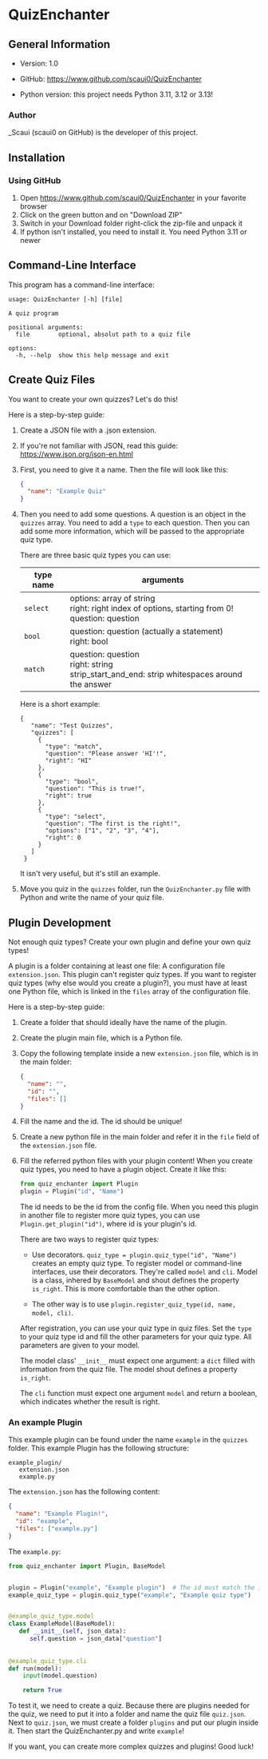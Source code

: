 # QuizEnchanter

## General Information
* Version: 1.0

* GitHub: https://www.github.com/scaui0/QuizEnchanter
* Python version: this project needs Python 3.11, 3.12 or 3.13!

### Author
_Scaui (scaui0 on GitHub) is the developer of this project.

## Installation
### Using GitHub
1. Open https://www.github.com/scaui0/QuizEnchanter in your favorite browser
2. Click on the green button and on "Download ZIP"
3. Switch in your Download folder right-click the zip-file and unpack it
4. If python isn't installed, you need to install it. You need Python 3.11 or newer


## Command-Line Interface
This program has a command-line interface:
```
usage: QuizEnchanter [-h] [file]

A quiz program

positional arguments:
  file        optional, absolut path to a quiz file

options:
  -h, --help  show this help message and exit
```


## Create Quiz Files
You want to create your own quizzes?
Let's do this!

Here is a step-by-step guide:
1. Create a JSON file with a .json extension.
2. If you're not familiar with JSON, read this guide: https://www.json.org/json-en.html
3. First, you need to give it a name. Then the file will look like this:
    ```json
    {
      "name": "Example Quiz"
    }
    ```
4. Then you need to add some questions.
   A question is an object in the `quizzes` array.
   You need to add a `type` to each question.
   Then you can add some more information, which will be passed to the appropriate quiz type.
   
   There are three basic quiz types you can use:

    | type name | arguments                                                                                             |
    |-----------|-------------------------------------------------------------------------------------------------------|
    | `select`  | options: array of string <br/>right: right index of options, starting from 0! <br/>question: question |
    | `bool`    | question: question (actually a statement)<br/> right: bool                                            |
    | `match`   | question: question<br/> right: string<br/> strip_start_and_end: strip whitespaces around the answer   |
   
   Here is a short example:
   ```
   {
      "name": "Test Quizzes",
      "quizzes": [
        {
          "type": "match",
          "question": "Please answer 'HI'!",
          "right": "HI"
        },
        {
          "type": "bool",
          "question": "This is true!",
          "right": true
        },
        {
          "type": "select",
          "question": "The first is the right!",
          "options": ["1", "2", "3", "4"],
          "right": 0
        }
      ]
    }
   ```
   It isn't very useful, but it's still an example.
5. Move you quiz in the `quizzes` folder, 
   run the `QuizEnchanter.py` file with Python and write the name of your quiz file.



## Plugin Development
Not enough quiz types? Create your own plugin and define your own quiz types!

A plugin is a folder containing at least one file: A configuration file `extension.json`.
This plugin can't register quiz types.
If you want to register quiz types (why else would you create a plugin?), you must have at least one Python file,
which is linked in the `files` array of the configuration file.

Here is a step-by-step guide:
1. Create a folder that should ideally have the name of the plugin.
2. Create the plugin main file, which is a Python file.
3. Copy the following template inside a new `extension.json` file, which is in the main folder:
    ```json
    {
      "name": "",
      "id": "",
      "files": []
    }
    ```
4. Fill the name and the id. The id should be unique!
5. Create a new python file in the main folder and refer it in the `file` field of the `extension.json` file.
6. Fill the referred python files with your plugin content!
   When you create quiz types, you need to have a plugin object.
   Create it like this:
   ```python
   from quiz_enchanter import Plugin
   plugin = Plugin("id", "Name")
   ```
   The id needs to be the id from the config file.
   When you need this plugin in another file to register more quiz types,
   you can use `Plugin.get_plugin("id")`, where id is your plugin's id.
   
   There are two ways to register quiz types:
   * Use decorators.
    `quiz_type = plugin.quiz_type("id", "Name")` creates an empty quiz type.
    To register model or command-line interfaces, use their decorators.
    They're called `model` and `cli`.
    Model is a class, inhered by `BaseModel` and shout defines the property `is_right`.
    This is more comfortable than the other option.
   
   * The other way is to use `plugin.register_quiz_type(id, name, model, cli)`.
   
   After registration, you can use your quiz type in quiz files.
   Set the `type` to your quiz type id and fill the other parameters for your quiz type.
   All parameters are given to your model.
   
   The model class' `__init__` must expect one argument: a `dict` filled with information from the quiz file.
   The model shout defines a property `is_right`.
   
   The `cli` function must expect one argument `model` and return a boolean,
   which indicates whether the result is right.


### An example Plugin

This example plugin can be found under the name `example` in the `quizzes` folder.
This example Plugin has the following structure:
```
example_plugin/
   extension.json
   example.py
```
The `extension.json` has the following content:
```json
{
  "name": "Example Plugin!",
  "id": "example",
  "files": ["example.py"]
}
```
The `example.py`:

```python
from quiz_enchanter import Plugin, BaseModel


plugin = Plugin("example", "Example plugin")  # The id must match the id from the config file
example_quiz_type = plugin.quiz_type("example", "Example quiz type")


@example_quiz_type.model
class ExampleModel(BaseModel):
   def __init__(self, json_data):
      self.question = json_data["question"]
   
   
@example_quiz_type.cli
def run(model):
    input(model.question)

    return True
```

To test it, we need to create a quiz.
Because there are plugins needed for the quiz, we need to put it into a folder and name the quiz file `quiz.json`.
Next to `quiz.json`, we must create a folder `plugins` and put our plugin inside it.
Then start the QuizEnchanter.py and write `example`!

If you want, you can create more complex quizzes and plugins!
Good luck!